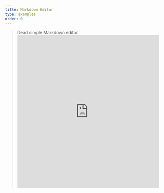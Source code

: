 ```yaml
---
title: Markdown Editor
type: examples
order: 0
---
```


> Dead simple Markdown editor. <iframe width="100%" height="500" src="https://jsfiddle.net/chrisvfritz/0dzvcf4d/embedded/result,html,js,css" allowfullscreen="allowfullscreen" frameborder="0" mark="crwd-mark"></iframe>
